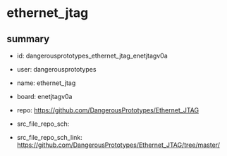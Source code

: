 # ethernet_jtag
 
## summary 
* id: dangerousprototypes_ethernet_jtag_enetjtagv0a
* user: dangerousprototypes
* name: ethernet_jtag
* board: enetjtagv0a
* repo: https://github.com/DangerousPrototypes/Ethernet_JTAG



* src_file_repo_sch: 
* src_file_repo_sch_link: https://github.com/DangerousPrototypes/Ethernet_JTAG/tree/master/




